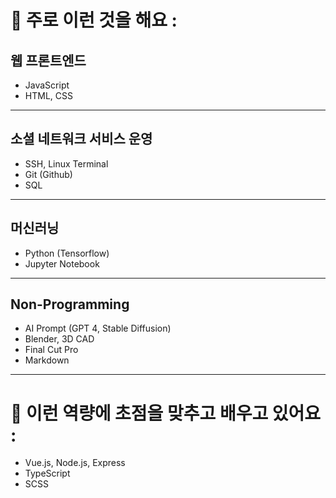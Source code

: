 # <span>🍑</span> 주로 이런 것을 해요 :

## 웹 프론트엔드

* JavaScript
* HTML, CSS

---

## 소셜 네트워크 서비스 운영

* SSH, Linux Terminal
* Git (Github)
* SQL

---

## 머신러닝

* Python (Tensorflow)
* Jupyter Notebook

---

## Non-Programming

* AI Prompt (GPT 4, Stable Diffusion)
* Blender, 3D CAD
* Final Cut Pro
* Markdown

---

# <span>🍑</span> 이런 역량에 초점을 맞추고 배우고 있어요 :

* Vue.js, Node.js, Express
* TypeScript
* SCSS